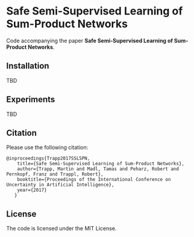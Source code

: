 # Safe Semi-Supervised Learning of Sum-Product Networks

Code accompanying the paper **Safe Semi-Supervised Learning of Sum-Product Networks**.

Installation
-------
TBD

Experiments
-------
TBD

Citation
-------
Please use the following citation:

```text
@inproceedings{Trapp2017SSLSPN,
    title={Safe Semi-Supervised Learning of Sum-Product Networks},
    author={Trapp, Martin and Madl, Tamas and Peharz, Robert and Pernkopf, Franz and Trappl, Robert},
    booktitle={Proceedings of the International Conference on Uncertainty in Artificial Intelligence},
    year={2017}
   }
```

License
-------
The code is licensed under the MIT License.